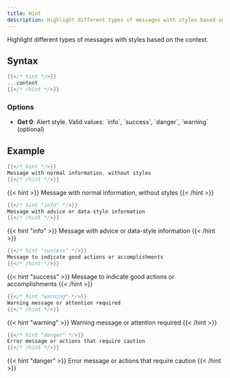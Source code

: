 ```yaml
---
title: Hint
description: Highlight different types of messages with styles based on the context.
---
```


Highlight different types of messages with styles based on the context.

## Syntax

```go
{{</* hint */>}}
...content
{{</* /hint */>}}
```

### Options

- **Get 0**: Alert style. Valid values:  \`info\`, \`success\`, \`danger\`, \`warning\` (optional)

## Example

```go
{{</* hint */>}}
Message with normal information, without styles
{{</* /hint */>}}
```

{{< hint >}}
Message with normal information, without styles
{{< /hint >}}


```go
{{</* hint "info" */>}}
Message with advice or data-style information
{{</* /hint */>}}
```

{{< hint "info" >}}
Message with advice or data-style information
{{< /hint >}}


```go
{{</* hint "success" */>}}
Message to indicate good actions or accomplishments
{{</* /hint */>}}
```

{{< hint "success" >}}
Message to indicate good actions or accomplishments
{{< /hint >}}


```go
{{</* hint "warning" */>}}
Warning message or attention required
{{</* /hint */>}}
```

{{< hint "warning" >}}
Warning message or attention required
{{< /hint >}}


```go
{{</* hint "danger" */>}}
Error message or actions that require caution
{{</* /hint */>}}
```

{{< hint "danger" >}}
Error message or actions that require caution
{{< /hint >}}
```